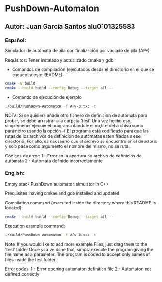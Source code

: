 # PushDown-Automaton
## Autor: Juan García Santos alu0101325583 
### Español:
Simulador de autómata de pila con finalización por vaciado de pila (APv)

Requisitos: Tener instalado y actualizado cmake y gdb

- Comandos de compilación (ejecutados desde el directorio en el que se encuentra este README):
```bash
cmake -B build
cmake --build build --config Debug --target all --
```

- Comando de ejecución de ejemplo
```bash
./build/PushDown-Automaton -f APv-3.txt -t
```

NOTA: Si se quisiera añadir otro fichero de definicion de automata para probar, se debe arrastrar a la carpeta 'test'
Una vez hecho eso, simplemente ejecute el programa dandole el no,bre del archivo como parámetro usando la opción -f
El programa está codificado para que las rutas de los archivos de definición de autómatas esten fijados a ese directorio. Por ello, es necesario que el archivo se encuentre en el directorio y solo pase como argumento el nombre del mismo, no su ruta.

Códigos de error:
  1 - Error en la apertura de archivo de definición de autómata
  2 - Autómata definido incorrectamente

### English:
Empty stack PushDown automaton simulator in C++

Prequisites: having cmkae and gdb installed and updated

Compilation command (executed inside the directory where this README is located):
```bash
cmake --build build --config Debug --target all --
```

Execution example command:
```bash
./build/PushDown-Automaton -f APv-3.txt -t
```

Note: If you would like to add more example Files, just drag them to the 'test' folder
Once you´ve done that, simply execute the program giving the file name as a parameter.
The program is coded to accept only names of files inside the test folder.

Error codes:
  1 - Error opening automaton definition file
  2 - Automaton not defined correctly 